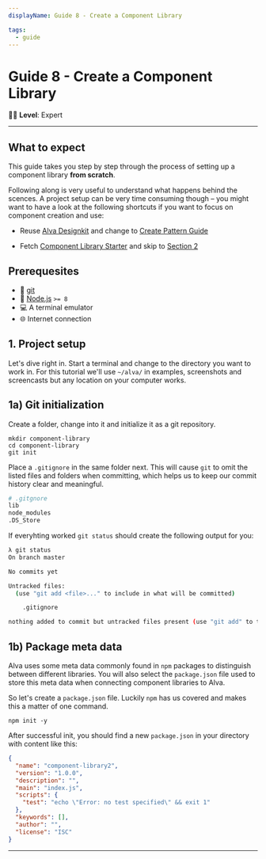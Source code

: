 ```yaml
---
displayName: Guide 8 - Create a Component Library

tags:
  - guide
---
```


# Guide 8 - Create a Component Library

:woman_student: **Level**: Expert

---

## What to expect

This guide takes you step by step through the process of setting up a component library **from scratch**. 

Following along is very useful to understand what happens behind the scences. 
A project setup can be very time consuming though – you might want to have a look at the following 
shortcuts if you want to focus on component creation and use:

* Reuse [Alva Designkit](https://github.com/meetalva/designkit) and change to [Create Pattern Guide](./create-pattern)

* Fetch [Component Library Starter](https://github.com/meetalva/designkit) and skip to [Section 2](#section-2)

## Prerequesites

* :evergreen_tree: [git](https://git-scm.com/downloads)
* :turtle: [Node.js](https://nodejs.org/en/) `>= 8`
* :computer: A terminal emulator 
* :globe_with_meridians: Internet connection

## 1. Project setup

Let's dive right in. Start a terminal and change to the directory
you want to work in. For this tutorial we'll use `~/alva/` in examples,
screenshots and screencasts but any location on your computer works.

## 1a) Git initialization

Create a folder, change into it and initialize it as a git repository.

```
mkdir component-library
cd component-library
git init
```

Place a `.gitignore` in the same folder next. This will cause `git` to
omit the listed files and folders when committing, which helps us to
keep our commit history clear and meaningful.

```sh
# .gitgnore
lib
node_modules
.DS_Store
```

If everyhting worked `git status` should create the following output for you:

```sh
λ git status
On branch master

No commits yet

Untracked files:
  (use "git add <file>..." to include in what will be committed)

	.gitignore

nothing added to commit but untracked files present (use "git add" to track)
```

## 1b) Package meta data

Alva uses some meta data commonly found in `npm` packages to distinguish between different libraries. You will also select the `package.json` file used to store this meta data when connecting component libraries to Alva.

So let's create a `package.json` file. Luckily `npm` has us covered and
makes this a matter of one command.

```
npm init -y
```

After successful init, you should find a new `package.json` in your directory with content like this:

```json
{
  "name": "component-library2",
  "version": "1.0.0",
  "description": "",
  "main": "index.js",
  "scripts": {
    "test": "echo \"Error: no test specified\" && exit 1"
  },
  "keywords": [],
  "author": "",
  "license": "ISC"
}
```
---
